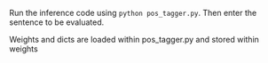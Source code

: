 Run the inference code using `python pos_tagger.py`.
Then enter the sentence to be evaluated.

Weights and dicts are loaded within pos_tagger.py and stored within weights